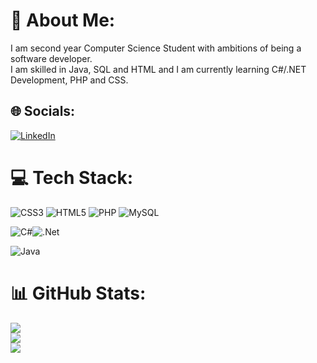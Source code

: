 # 💫 About Me:
I am second year Computer Science Student with ambitions of being a software developer.<br>I am skilled in Java, SQL and HTML and I am currently learning C#/.NET Development, PHP and CSS.


## 🌐 Socials:
[![LinkedIn](https://img.shields.io/badge/LinkedIn-%230077B5.svg?logo=linkedin&logoColor=white)](https://linkedin.com/in/andreasmeghoo) 

# 💻 Tech Stack:
 ![CSS3](https://img.shields.io/badge/css3-%231572B6.svg?style=for-the-badge&logo=css3&logoColor=white) ![HTML5](https://img.shields.io/badge/html5-%23E34F26.svg?style=for-the-badge&logo=html5&logoColor=white)  ![PHP](https://img.shields.io/badge/php-%23777BB4.svg?style=for-the-badge&logo=php&logoColor=white) ![MySQL](https://img.shields.io/badge/mysql-%2300f.svg?style=for-the-badge&logo=mysql&logoColor=white)
 
 ![C#](https://img.shields.io/badge/c%23-%23239120.svg?style=for-the-badge&logo=c-sharp&logoColor=white)![.Net](https://img.shields.io/badge/.NET-5C2D91?style=for-the-badge&logo=.net&logoColor=white)
 
 ![Java](https://img.shields.io/badge/java-%23ED8B00.svg?style=for-the-badge&logo=java&logoColor=white)
# 📊 GitHub Stats:
![](https://github-readme-stats.vercel.app/api?username=andreasmeghoo&theme=default&hide_border=false&include_all_commits=false&count_private=false)<br/>
![](https://github-readme-streak-stats.herokuapp.com/?user=andreasmeghoo&theme=default&hide_border=false)<br/>
![](https://github-readme-stats.vercel.app/api/top-langs/?username=andreasmeghoo&theme=default&hide_border=false&include_all_commits=false&count_private=false&layout=compact)
